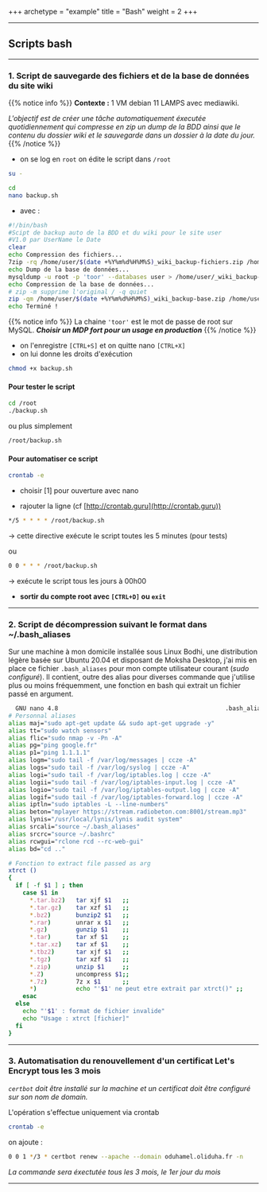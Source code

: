 +++
archetype = "example"
title = "Bash"
weight = 2
+++

---

## **Scripts bash**

---

### 1. Script de sauvegarde des fichiers et de la base de données du site wiki

{{% notice info %}}
**Contexte :** 1 VM debian 11 LAMPS avec mediawiki.

*L'objectif est de créer une tâche automatiquement éxecutée quotidiennement qui compresse en zip un dump de la BDD ainsi que le contenu du dossier wiki et le sauvegarde dans un dossier à la date du jour.*
{{% /notice %}}

- on se log en `root` on édite le script dans `/root`

```bash
su -

cd
nano backup.sh
```

- avec :

```bash
#!/bin/bash
#Scipt de backup auto de la BDD et du wiki pour le site user
#V1.0 par UserName le Date
clear
echo Compression des fichiers...
7zip -rq /home/user/$(date +%Y%m%d%H%M%S)_wiki_backup-fichiers.zip /home/user/wiki
echo Dump de la base de données...
mysqldump -u root -p 'toor' --databases user > /home/user/_wiki_backup-base.sql
echo Compression de la base de données...
# zip -m supprime l'original / -q quiet
zip -qm /home/user/$(date +%Y%m%d%H%M%S)_wiki_backup-base.zip /home/user/_wiki_backup-base.sql
echo Terminé !
```

{{% notice info %}}
La chaine `'toor'` est le mot de passe de root sur MySQL. ***Choisir un MDP fort pour un usage en production***
{{% /notice %}}

- on l'enregistre `[CTRL+S]` et on quitte nano `[CTRL+X]`
- on lui donne les droits d'exécution

```bash
chmod +x backup.sh
```

#### Pour tester le script

```bash
cd /root
./backup.sh
```

ou plus simplement

```bash
/root/backup.sh
```

#### Pour automatiser ce script

```bash
crontab -e
```

- choisir [1] pour ouverture avec nano

- rajouter la ligne (cf [http://crontab.guru](http://crontab.guru))

```bash
*/5 * * * * /root/backup.sh
```

-> cette directive exécute le script toutes les 5 minutes (pour tests)

ou

```bash
0 0 * * * /root/backup.sh
```

-> exécute le script tous les jours à 00h00

- **sortir du compte root avec `[CTRL+D]` ou `exit`**

---

### 2. Script de décompression suivant le format dans ~/.bash_aliases

Sur une machine à mon domicile installée sous Linux Bodhi, une distribution légère basée sur Ubuntu 20.04 et disposant de Moksha Desktop, j'ai mis en place ce fichier `.bash_aliases` pour mon compte utilisateur courant (*sudo configuré*). Il contient, outre des alias pour diverses commande que j'utilise plus ou moins fréquemment, une fonction en bash qui extrait un fichier passé en argument.

```bash
  GNU nano 4.8                                               .bash_aliases
# Personnal aliases
alias maj="sudo apt-get update && sudo apt-get upgrade -y"
alias tt="sudo watch sensors"
alias flic="sudo nmap -v -Pn -A"
alias pg="ping google.fr"
alias p1="ping 1.1.1.1"
alias logm="sudo tail -f /var/log/messages | ccze -A"
alias logs="sudo tail -f /var/log/syslog | ccze -A"
alias logi="sudo tail -f /var/log/iptables.log | ccze -A"
alias logii="sudo tail -f /var/log/iptables-input.log | ccze -A"
alias logio="sudo tail -f /var/log/iptables-output.log | ccze -A"
alias logif="sudo tail -f /var/log/iptables-forward.log | ccze -A"
alias iptln="sudo iptables -L --line-numbers"
alias beton="mplayer https://stream.radiobeton.com:8001/stream.mp3"
alias lynis="/usr/local/lynis/lynis audit system"
alias srcali="source ~/.bash_aliases"
alias srcrc="source ~/.bashrc"
alias rcwgui="rclone rcd --rc-web-gui"
alias bd="cd .."

# Fonction to extract file passed as arg
xtrct ()
{
  if [ -f $1 ] ; then
    case $1 in
      *.tar.bz2)   tar xjf $1   ;;
      *.tar.gz)    tar xzf $1   ;;
      *.bz2)       bunzip2 $1   ;;
      *.rar)       unrar x $1   ;;
      *.gz)        gunzip $1    ;;
      *.tar)       tar xf $1    ;;
      *.tar.xz)    tar xf $1    ;;
      *.tbz2)      tar xjf $1   ;;
      *.tgz)       tar xzf $1   ;;
      *.zip)       unzip $1     ;;
      *.Z)         uncompress $1;;
      *.7z)        7z x $1      ;;
      *)           echo "'$1' ne peut etre extrait par xtrct()" ;;
    esac
  else
    echo "'$1' : format de fichier invalide"
    echo "Usage : xtrct [fichier]"
  fi
}
```

---

### 3. Automatisation du renouvellement d'un certificat Let's Encrypt tous les 3 mois

*`certbot` doit être installé sur la machine et un certificat doit être configuré sur son nom de domain.*

L'opération s'effectue uniquement via crontab

```bash
crontab -e
```

on ajoute :

```bash
0 0 1 */3 * certbot renew --apache --domain oduhamel.oliduha.fr -n
```

*La commande sera éxectutée tous les 3 mois, le 1er jour du mois*

---
